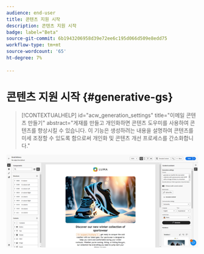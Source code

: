 ```yaml
---
audience: end-user
title: 콘텐츠 지원 시작
description: 콘텐츠 지원 시작
badge: label="Beta"
source-git-commit: 6b1943206958d39e72ee6c195d066d509e8edd75
workflow-type: tm+mt
source-wordcount: '65'
ht-degree: 7%

---
```



# 콘텐츠 지원 시작 {#generative-gs}

>[!CONTEXTUALHELP]
>id="acw_generation_settings"
>title="이메일 콘텐츠 만들기"
>abstract="게재를 만들고 개인화하면 콘텐츠 도우미를 사용하여 콘텐츠를 향상시킬 수 있습니다. 이 기능은 생성하려는 내용을 설명하여 콘텐츠를 미세 조정할 수 있도록 함으로써 개인화 및 콘텐츠 개선 프로세스를 간소화합니다."

![](assets/gs-genai.png)
